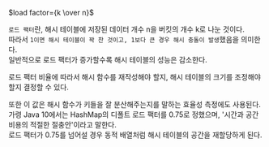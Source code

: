 $load factor={k \over n}​$

`로드 팩터`란, 해시 테이블에 저장된 데이터 개수 n을 버킷의 개수 k로 나눈 것이다.  
따라서 `1이면 해시 테이블이 꽉 찬 것이고, 1보다 큰 경우 해시 충돌이 발생`했음을 의미한다.  
일반적으로 로드 팩터가 증가할수록 해시 테이블의 성능은 감소한다.

로드 팩터 비율에 따라서 해시 함수를 재작성해야 할지, 해시 테이블의 크기를 조정해야 할지 결정할 수 있다.

또한 이 값은 해시 함수가 키들을 잘 분산해주는지를 말하는 효율성 측정에도 사용된다.  
가령 Java 10에서는 HashMap의 디폴트 로드 팩터를 0.75로 정했으며, '시간과 공간 비용의 적절한 절충안'이라고 말한다.  
로드 팩터가 0.75를 넘어설 경우 동적 배열처럼 해시 테이블의 공간을 재할당하게 된다.